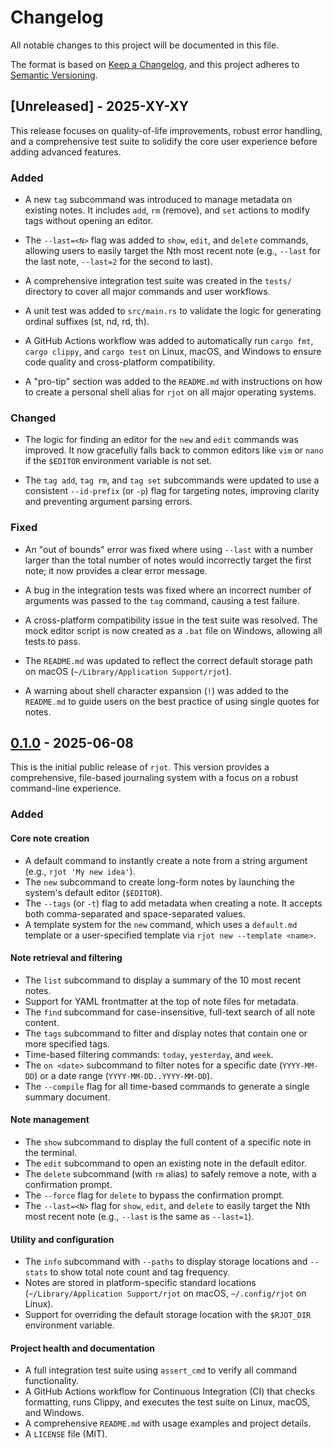# Changelog

All notable changes to this project will be documented in this file.

The format is based on [Keep a Changelog](https://keepachangelog.com/en/1.0.0/),
and this project adheres to [Semantic Versioning](https://semver.org/spec/v2.0.0.html).

## [Unreleased] - 2025-XY-XY

This release focuses on quality-of-life improvements, robust error handling, and a comprehensive test suite to solidify the core user experience before adding advanced features.

### Added

* A new `tag` subcommand was introduced to manage metadata on existing notes. It includes `add`, `rm` (remove), and `set` actions to modify tags without opening an editor.

* The `--last=<N>` flag was added to `show`, `edit`, and `delete` commands, allowing users to easily target the Nth most recent note (e.g., `--last` for the last note, `--last=2` for the second to last).

* A comprehensive integration test suite was created in the `tests/` directory to cover all major commands and user workflows.

* A unit test was added to `src/main.rs` to validate the logic for generating ordinal suffixes (st, nd, rd, th).

* A GitHub Actions workflow was added to automatically run `cargo fmt`, `cargo clippy`, and `cargo test` on Linux, macOS, and Windows to ensure code quality and cross-platform compatibility.

* A "pro-tip" section was added to the `README.md` with instructions on how to create a personal shell alias for `rjot` on all major operating systems.

### Changed

* The logic for finding an editor for the `new` and `edit` commands was improved. It now gracefully falls back to common editors like `vim` or `nano` if the `$EDITOR` environment variable is not set.

* The `tag add`, `tag rm`, and `tag set` subcommands were updated to use a consistent `--id-prefix` (or `-p`) flag for targeting notes, improving clarity and preventing argument parsing errors.

### Fixed

* An "out of bounds" error was fixed where using `--last` with a number larger than the total number of notes would incorrectly target the first note; it now provides a clear error message.

* A bug in the integration tests was fixed where an incorrect number of arguments was passed to the `tag` command, causing a test failure.

* A cross-platform compatibility issue in the test suite was resolved. The mock editor script is now created as a `.bat` file on Windows, allowing all tests to pass.

* The `README.md` was updated to reflect the correct default storage path on macOS (`~/Library/Application Support/rjot`).

* A warning about shell character expansion (`!`) was added to the `README.md` to guide users on the best practice of using single quotes for notes.

## [0.1.0](https://github.com/bgreenwell/rjot/releases/tag/v0.1.0) - 2025-06-08

This is the initial public release of `rjot`. This version provides a comprehensive, file-based journaling system with a focus on a robust command-line experience.

### Added

#### Core note creation
- A default command to instantly create a note from a string argument (e.g., `rjot 'My new idea'`).
- The `new` subcommand to create long-form notes by launching the system's default editor (`$EDITOR`).
- The `--tags` (or `-t`) flag to add metadata when creating a note. It accepts both comma-separated and space-separated values.
- A template system for the `new` command, which uses a `default.md` template or a user-specified template via `rjot new --template <name>`.

#### Note retrieval and filtering
- The `list` subcommand to display a summary of the 10 most recent notes.
- Support for YAML frontmatter at the top of note files for metadata.
- The `find` subcommand for case-insensitive, full-text search of all note content.
- The `tags` subcommand to filter and display notes that contain one or more specified tags.
- Time-based filtering commands: `today`, `yesterday`, and `week`.
- The `on <date>` subcommand to filter notes for a specific date (`YYYY-MM-DD`) or a date range (`YYYY-MM-DD..YYYY-MM-DD`).
- The `--compile` flag for all time-based commands to generate a single summary document.

#### Note management
- The `show` subcommand to display the full content of a specific note in the terminal.
- The `edit` subcommand to open an existing note in the default editor.
- The `delete` subcommand (with `rm` alias) to safely remove a note, with a confirmation prompt.
- The `--force` flag for `delete` to bypass the confirmation prompt.
- The `--last=<N>` flag for `show`, `edit`, and `delete` to easily target the Nth most recent note (e.g., `--last` is the same as `--last=1`).

#### Utility and configuration
- The `info` subcommand with `--paths` to display storage locations and `--stats` to show total note count and tag frequency.
- Notes are stored in platform-specific standard locations (`~/Library/Application Support/rjot` on macOS, `~/.config/rjot` on Linux).
- Support for overriding the default storage location with the `$RJOT_DIR` environment variable.

#### Project health and documentation
- A full integration test suite using `assert_cmd` to verify all command functionality.
- A GitHub Actions workflow for Continuous Integration (CI) that checks formatting, runs Clippy, and executes the test suite on Linux, macOS, and Windows.
- A comprehensive `README.md` with usage examples and project details.
- A `LICENSE` file (MIT).
